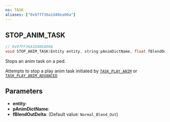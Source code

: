 ```yaml
---
ns: TASK
aliases: ["0x97ff36a1d40ea00a"]
---
```

## STOP_ANIM_TASK

```c
// 0x97FF36A1D40EA00A
void STOP_ANIM_TASK(Entity entity, string pAnimDictName, float fBlendOutDelta);
```

Stops an anim task on a ped.

Attempts to stop a play anim task initiated by [`TASK_PLAY_ANIM`](#_0xEA47FE3719165B94) or [`TASK_PLAY_ANIM_ADVANCED`](#_0x83CDB10EA29B370B)


## Parameters
* **entity**: 
* **pAnimDictName**: 
* **fBlendOutDelta**: (Default value: `Normal_Blend_Out`)
